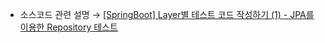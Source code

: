 * 소스코드 관련 설명 → <a href='https://jforj.tistory.com/396'>[SpringBoot] Layer별 테스트 코드 작성하기 (1) - JPA를 이용한 Repository 테스트</a>